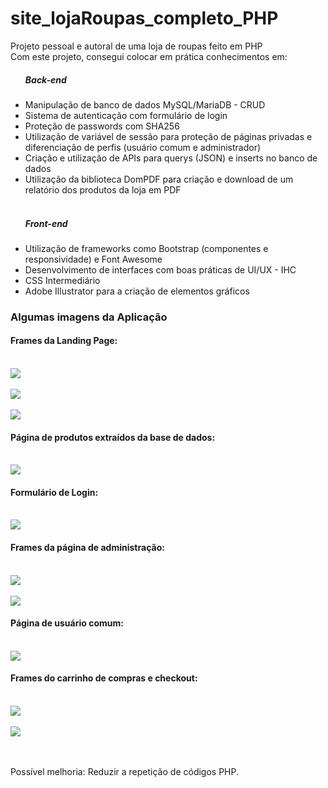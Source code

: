 # site_lojaRoupas_completo_PHP
Projeto pessoal e autoral de uma loja de roupas feito em PHP
</br>
Com este projeto, consegui colocar em prática conhecimentos em:
<ul>
  <h5>Back-end</h5>
  <li>Manipulação de banco de dados MySQL/MariaDB - CRUD</li>
  <li>Sistema de autenticação com formulário de login</li>
  <li>Proteção de passwords com SHA256</li>
  <li>Utilização de variável de sessão para proteção de páginas privadas e diferenciação de perfis (usuário comum e administrador)</li>
  <li>Criação e utilização de APIs para querys (JSON) e inserts no banco de dados</li>
  <li>Utilização da biblioteca DomPDF para criação e download de um relatório dos produtos da loja em PDF</li>
  </br>
  <h5>Front-end</h5>
  <li>Utilização de frameworks como Bootstrap (componentes e responsividade) e Font Awesome</li>
  <li>Desenvolvimento de interfaces com boas práticas de UI/UX - IHC</li>
  <li>CSS Intermediário</li>
  <li>Adobe Illustrator para a criação de elementos gráficos</li>
</ul>

<h3>Algumas imagens da Aplicação</h3>
<h4>Frames da Landing Page:</h4>
</br>
<img src="https://github.com/enriconunes/site_lojaRoupas_completo_PHP/assets/75801762/52b8fb80-a3f9-41df-8a26-907259ca9e04"/>
</br></br>
<img src="https://github.com/enriconunes/site_lojaRoupas_completo_PHP/assets/75801762/dd09f8a9-0530-4725-8e26-6eda7e40a9ad"/>
</br></br>
<img src="https://github.com/enriconunes/site_lojaRoupas_completo_PHP/assets/75801762/d9a4d470-bda3-4cc6-85b8-52fcfdfcad32"/>

</br>
<h4>Página de produtos extraídos da base de dados:</h4>
</br>
<img src="https://github.com/enriconunes/site_lojaRoupas_completo_PHP/assets/75801762/e4b5765a-2be0-48bc-b5f3-c70b0f3882c5"/>

</br>
<h4>Formulário de Login:</h4>
</br>
<img src="https://github.com/enriconunes/site_lojaRoupas_completo_PHP/assets/75801762/08192540-2efa-4f41-90dd-81abeff1a299"/>

</br>
<h4>Frames da página de administração:</h4>
</br>
<img src="https://github.com/enriconunes/site_lojaRoupas_completo_PHP/assets/75801762/cade1c6e-901a-41ac-bbd6-ef4f3302ee13"/>
</br></br>
<img src="https://github.com/enriconunes/site_lojaRoupas_completo_PHP/assets/75801762/4e16d748-042c-4bc2-9d91-e2cc2d7a9be4"/>

</br>
<h4>Página de usuário comum:</h4>
</br>
<img src="https://github.com/enriconunes/site_lojaRoupas_completo_PHP/assets/75801762/1c894aa9-a4dd-4edd-83da-15d2d3477352"/>

</br>
<h4>Frames do carrinho de compras e checkout:</h4>
</br>
<img src="https://github.com/enriconunes/site_lojaRoupas_completo_PHP/assets/75801762/72916b3e-cfb6-4859-9686-b6fcb1d506a6"/>
</br></br>
<img src="https://github.com/enriconunes/site_lojaRoupas_completo_PHP/assets/75801762/f0f3e282-2f13-4aad-ab35-c62394966d83"/>

</br></br>
Possível melhoria: Reduzir a repetição de códigos PHP.
